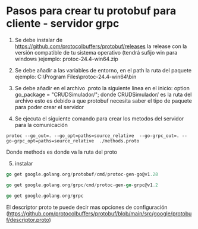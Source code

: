 # Pasos para crear tu protobuf para cliente - servidor grpc

1. Se debe instalar de https://github.com/protocolbuffers/protobuf/releases
la release con la versión compatible de tu sistema operativo (tendrá sufijo win para windows )ejemplo:
protoc-24.4-win64.zip

2. Se debe añadir a las variables de entorno, en el path la ruta del paquete
ejemplo:
C:\Program Files\protoc-24.4-win64\bin

3. Se debe añadir en el archivo .proto la siguiente linea en el inicio:
option go_package = "CRUDSimulador/";
donde CRUDSimulador/ es la ruta del archivo
esto es debido a que protobuf necesita saber el tipo de paquete para poder crear el servidor

4. Se ejecuta el siguiente comando para crear los metodos del servidor para la comunicación
```CMD
protoc --go_out=. --go_opt=paths=source_relative  --go-grpc_out=. --go-grpc_opt=paths=source_relative  ./methods.proto
```

Donde methods es donde va la ruta del proto

5. instalar 
```go 
go get google.golang.org/protobuf/cmd/protoc-gen-go@v1.28 
```
```go 
go get google.golang.org/grpc/cmd/protoc-gen-go-grpc@v1.2
```
```go
go get google.golang.org/grpc
```

El descriptor proto te puede decir mas opciones de configuración
(https://github.com/protocolbuffers/protobuf/blob/main/src/google/protobuf/descriptor.proto)